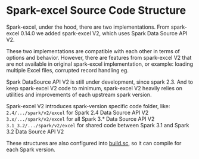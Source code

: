 Spark-excel Source Code Structure
=================================

Spark-excel, under the hood, there are two implementations. From spark-excel 0.14.0 we added spark-excel V2, which uses Spark Data Source API V2.

These two implementations are compatible with each other in terms of options and behavior. However, there are features from spark-excel V2 that are not available in original spark-excel implementation, or example: loading multiple Excel files, corrupted record handling eg.

Spark DataSource API V2 is still under development, since spark 2.3. And to keep spark-excel V2 code to minimum, spark-excel V2 heavily relies on utilities and improvements of each upstream spark version.

Spark-excel V2 introduces spark-version specific code folder, like:
`2.4/.../spark/v2/excel` for Spark 2.4 Data Source API V2
`3.x/.../spark/v2/excel` for all Spark 3.* Data Source API V2
`3.1_3.2/.../spark/v2/excel` for shared code between Spark 3.1 and Spark 3.2 Data Source API V2

These structures are also configured into [build.sc](https://github.dev/mauch/spark-excel/blob/main/build.sc#L13), so it can compile for each Spark version.
